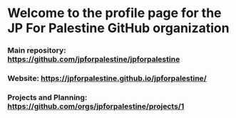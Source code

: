 # Welcome to the profile page for the JP For Palestine GitHub organization  

### Main repository: https://github.com/jpforpalestine/jpforpalestine

### Website: https://jpforpalestine.github.io/jpforpalestine/

### Projects and Planning: https://github.com/orgs/jpforpalestine/projects/1

